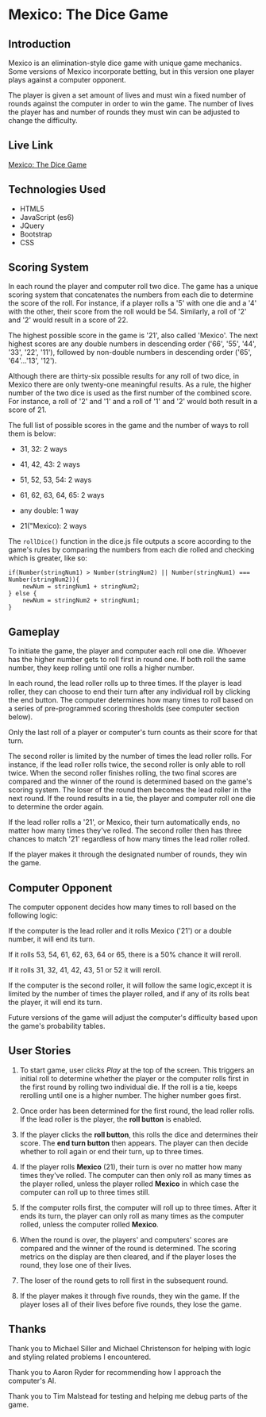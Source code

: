 Mexico: The Dice Game
=====================

Introduction
------------
Mexico is an elimination-style dice game with unique game mechanics. Some versions of Mexico incorporate betting, but in this version one player plays against a computer opponent. 

The player is given a set amount of lives and must win a fixed number of rounds against the computer in order to win the game. The number of lives the player has and number of rounds they must win can be adjusted to change the difficulty.

Live Link
---------
[Mexico: The Dice Game](https://asingerdev.github.io/Mexico-Dice-Game/)

Technologies Used
-----------------
- HTML5
- JavaScript (es6)
- JQuery
- Bootstrap
- CSS

Scoring System
--------------
In each round the player and computer roll two dice. The game has a unique scoring system that concatenates the numbers from each die to determine the score of the roll. For instance, if a player rolls a '5' with one die and a '4' with the other, their score from the roll would be 54. Similarly, a roll of '2' and '2' would result in a score of 22. 

The highest possible score in the game is '21', also called 'Mexico'. The next highest scores are any double numbers in descending order ('66', '55', '44', '33', '22', '11'), followed by non-double numbers in descending order ('65', '64'...'13', '12').

Although there are thirty-six possible results for any roll of two dice, in Mexico there are only twenty-one meaningful results. As a rule, the higher number of the two dice is used as the first number of the combined score. For instance, a roll of '2' and '1' and a roll of '1' and '2' would both result in a score of 21. 

The full list of possible scores in the game and the number of ways to roll them is below:

- 31, 32: 2 ways


- 41, 42, 43: 2 ways


- 51, 52, 53, 54: 2 ways


- 61, 62, 63, 64, 65: 2 ways


- any double: 1 way


- 21("Mexico): 2 ways

The `rollDice()` function in the dice.js file outputs a score according to the game's rules by comparing the numbers from each die rolled and checking which is greater, like so:

    if(Number(stringNum1) > Number(stringNum2) || Number(stringNum1) === Number(stringNum2)){
        newNum = stringNum1 + stringNum2;
    } else {
        newNum = stringNum2 + stringNum1;
    }

Gameplay
--------
To initiate the game, the player and computer each roll one die. Whoever has the higher number gets to roll first in round one. If both roll the same number, they keep rolling until one rolls a higher number. 

In each round, the lead roller rolls up to three times. If the player is lead roller, they can choose to end their turn after any individual roll by clicking the end button. The computer determines how many times to roll based on a series of pre-programmed scoring thresholds (see computer section below). 

Only the last roll of a player or computer's turn counts as their score for that turn.

The second roller is limited by the number of times the lead roller rolls. For instance, if the lead roller rolls twice, the second roller is only able to roll twice. When the second roller finishes rolling, the two final scores are compared and the winner of the round is determined based on the game's scoring system. The loser of the round then becomes the lead roller in the next round. If the round results in a tie, the player and computer roll one die to determine the order again.

If the lead roller rolls a '21', or Mexico, their turn automatically ends, no matter how many times they've rolled. The second roller then has three chances to match '21' regardless of how many times the lead roller rolled. 

If the player makes it through the designated number of rounds, they win the game. 

Computer Opponent
-----------

The computer opponent decides how many times to roll based on the following logic:

If the computer is the lead roller and it rolls Mexico ('21') or a double number, it will end its turn. 

If it rolls 53, 54, 61, 62, 63, 64 or 65, there is a 50% chance it will reroll.  

If it rolls 31, 32, 41, 42, 43, 51 or 52 it will reroll.

If the computer is the second roller, it will follow the same logic,except it is limited by the number of times the player rolled, and if any of its rolls beat the player, it will end its turn. 

Future versions of the game will adjust the computer's difficulty based upon the game's probability tables. 

User Stories
------------

1. To start game, user clicks *Play* at the top of the screen. This triggers an initial roll to determine whether the player or the computer rolls first in the first round by rolling two individual die. If the roll is a tie, keeps rerolling until one is a higher number. The higher number goes first. 

2. Once order has been determined for the first round, the lead roller rolls. If the lead roller is the player, the **roll button** is enabled. 

3. If the player clicks the **roll button**, this rolls the dice and determines their score. The **end turn button** then appears. The player can then decide whether to roll again or end their turn, up to three times. 

3. If the player rolls **Mexico** (21), their turn is over no matter how many times they've rolled. The computer can then only roll as many times as the player rolled, unless the player rolled **Mexico** in which case the computer can roll up to three times still.

4. If the computer rolls first, the computer will roll up to three times. After it ends its turn, the player can only roll as many times as the computer rolled, unless the computer rolled **Mexico**. 

5. When the round is over, the players' and computers' scores are compared and the winner of the round is determined. The scoring metrics on the display are then cleared, and if the player loses the round, they lose one of their lives.  

5. The loser of the round gets to roll first in the subsequent round. 

6. If the player makes it through five rounds, they win the game. If the player loses all of their lives before five rounds, they lose the game.

Thanks
------

Thank you to Michael Siller and Michael Christenson for helping with logic and styling related problems I encountered.

Thank you to Aaron Ryder for recommending how I approach the computer's AI.

Thank you to Tim Malstead for testing and helping me debug parts of the game. 
